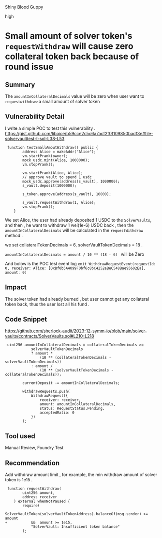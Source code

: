 Shiny Blood Guppy

high

# Small amount of solver token's `requestWithdraw` will cause zero collateral token back because of round issue

## Summary
The `amountInCollateralDecimals` value will be zero when user want to `requestwithdraw` a small amount of solver token 

## Vulnerability Detail
I write a simple POC to test this vulnerability .
https://gist.github.com/libaice/b59cce2c5c6a7acf2f0f109850badf3e#file-solvervaulttest-t-sol-L38-L53

```solidity
 function testSmallAmoutWithdraw() public {
        address Alice = makeAddr("Alice");
        vm.startPrank(owner);
        mock_usdc.mint(Alice, 1000000);
        vm.stopPrank();

        vm.startPrank(Alice, Alice);
        // approve vault to spend 1 usdc
        mock_usdc.approve(address(s_vault), 1000000);
        s_vault.deposit(1000000);

        s_token.approve(address(s_vault), 10000);

        s_vault.requestWithdraw(1, Alice);
        vm.stopPrank();
    }
```


We set Alice, the user had already deposited 1 USDC to the `SolverVaults`, and then , he want to withdraw 1 wei(1e-6) USDC back , then the `amountInCollateralDecimals` will be calculated in the `requestWithdraw` method .

we set collateralTokenDecimals = 6, solverVaultTokenDecimals = 18 .

`amountInCollateralDecimals = amount / 10 ** (18 - 6) ` will be Zero

And bolow is the POC test event log
`emit WithdrawRequestEvent(requestId: 0, receiver: Alice: [0xBf0b5A4099F0bf6c8bC4252eBeC548Bae95602Ea], amount: 0)`


## Impact
The solver token had already burned , but user cannot get any collateral token back, thus the user lost all his fund .

## Code Snippet
https://github.com/sherlock-audit/2023-12-symm-io/blob/main/solver-vaults/contracts/SolverVaults.sol#L210-L218

```solidity
 uint256 amountInCollateralDecimals = collateralTokenDecimals >=
            solverVaultTokenDecimals
            ? amount *
                (10 ** (collateralTokenDecimals - solverVaultTokenDecimals))
            : amount /
                (10 ** (solverVaultTokenDecimals - collateralTokenDecimals));

        currentDeposit -= amountInCollateralDecimals;

        withdrawRequests.push(
            WithdrawRequest({
                receiver: receiver,
                amount: amountInCollateralDecimals,
                status: RequestStatus.Pending,
                acceptedRatio: 0
            })
        );
```

## Tool used

Manual Review, Foundry Test


## Recommendation
Add withdraw amount limit , for example, the min withdraw amount of solver token is 1e15 .

```solidity
 function requestWithdraw(
        uint256 amount,
        address receiver
    ) external whenNotPaused {
        require(
            SolverVaultToken(solverVaultTokenAddress).balanceOf(msg.sender) >= amount
+           &&  amount >= 1e15,
            "SolverVault: Insufficient token balance"
        );
```
